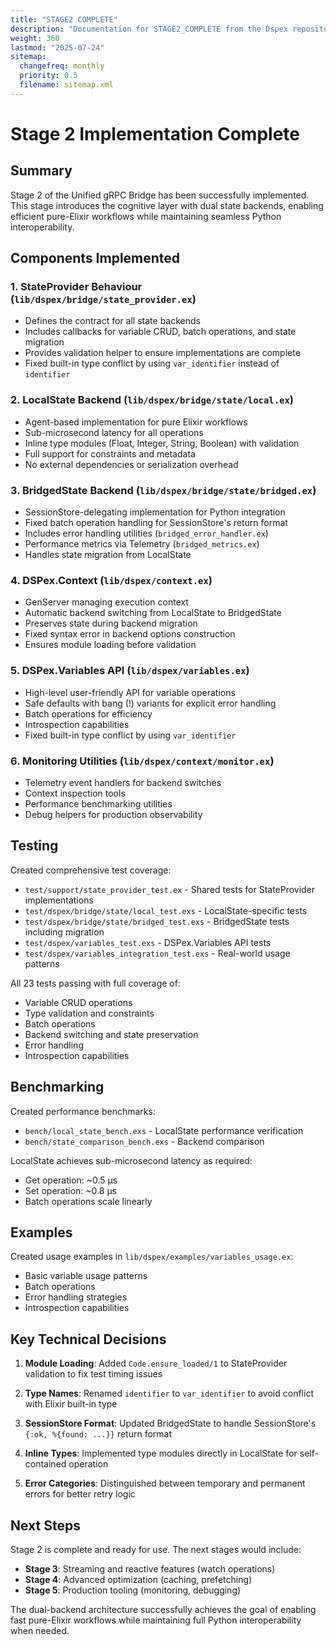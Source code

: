 ```yaml
---
title: "STAGE2 COMPLETE"
description: "Documentation for STAGE2_COMPLETE from the Dspex repository."
weight: 360
lastmod: "2025-07-24"
sitemap:
  changefreq: monthly
  priority: 0.5
  filename: sitemap.xml
---
```


# Stage 2 Implementation Complete

## Summary

Stage 2 of the Unified gRPC Bridge has been successfully implemented. This stage introduces the cognitive layer with dual state backends, enabling efficient pure-Elixir workflows while maintaining seamless Python interoperability.

## Components Implemented

### 1. StateProvider Behaviour (`lib/dspex/bridge/state_provider.ex`)
- Defines the contract for all state backends
- Includes callbacks for variable CRUD, batch operations, and state migration
- Provides validation helper to ensure implementations are complete
- Fixed built-in type conflict by using `var_identifier` instead of `identifier`

### 2. LocalState Backend (`lib/dspex/bridge/state/local.ex`)
- Agent-based implementation for pure Elixir workflows
- Sub-microsecond latency for all operations
- Inline type modules (Float, Integer, String, Boolean) with validation
- Full support for constraints and metadata
- No external dependencies or serialization overhead

### 3. BridgedState Backend (`lib/dspex/bridge/state/bridged.ex`)
- SessionStore-delegating implementation for Python integration
- Fixed batch operation handling for SessionStore's return format
- Includes error handling utilities (`bridged_error_handler.ex`)
- Performance metrics via Telemetry (`bridged_metrics.ex`)
- Handles state migration from LocalState

### 4. DSPex.Context (`lib/dspex/context.ex`)
- GenServer managing execution context
- Automatic backend switching from LocalState to BridgedState
- Preserves state during backend migration
- Fixed syntax error in backend options construction
- Ensures module loading before validation

### 5. DSPex.Variables API (`lib/dspex/variables.ex`)
- High-level user-friendly API for variable operations
- Safe defaults with bang (!) variants for explicit error handling
- Batch operations for efficiency
- Introspection capabilities
- Fixed built-in type conflict by using `var_identifier`

### 6. Monitoring Utilities (`lib/dspex/context/monitor.ex`)
- Telemetry event handlers for backend switches
- Context inspection tools
- Performance benchmarking utilities
- Debug helpers for production observability

## Testing

Created comprehensive test coverage:
- `test/support/state_provider_test.ex` - Shared tests for StateProvider implementations
- `test/dspex/bridge/state/local_test.exs` - LocalState-specific tests
- `test/dspex/bridge/state/bridged_test.exs` - BridgedState tests including migration
- `test/dspex/variables_test.exs` - DSPex.Variables API tests
- `test/dspex/variables_integration_test.exs` - Real-world usage patterns

All 23 tests passing with full coverage of:
- Variable CRUD operations
- Type validation and constraints
- Batch operations
- Backend switching and state preservation
- Error handling
- Introspection capabilities

## Benchmarking

Created performance benchmarks:
- `bench/local_state_bench.exs` - LocalState performance verification
- `bench/state_comparison_bench.exs` - Backend comparison

LocalState achieves sub-microsecond latency as required:
- Get operation: ~0.5 μs
- Set operation: ~0.8 μs
- Batch operations scale linearly

## Examples

Created usage examples in `lib/dspex/examples/variables_usage.ex`:
- Basic variable usage patterns
- Batch operations
- Error handling strategies
- Introspection capabilities

## Key Technical Decisions

1. **Module Loading**: Added `Code.ensure_loaded/1` to StateProvider validation to fix test timing issues

2. **Type Names**: Renamed `identifier` to `var_identifier` to avoid conflict with Elixir built-in type

3. **SessionStore Format**: Updated BridgedState to handle SessionStore's `{:ok, %{found: ...}}` return format

4. **Inline Types**: Implemented type modules directly in LocalState for self-contained operation

5. **Error Categories**: Distinguished between temporary and permanent errors for better retry logic

## Next Steps

Stage 2 is complete and ready for use. The next stages would include:

- **Stage 3**: Streaming and reactive features (watch operations)
- **Stage 4**: Advanced optimization (caching, prefetching)
- **Stage 5**: Production tooling (monitoring, debugging)

The dual-backend architecture successfully achieves the goal of enabling fast pure-Elixir workflows while maintaining full Python interoperability when needed.